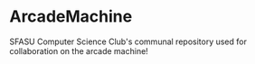 # ArcadeMachine
 SFASU Computer Science Club's communal repository used for collaboration on the arcade machine!
